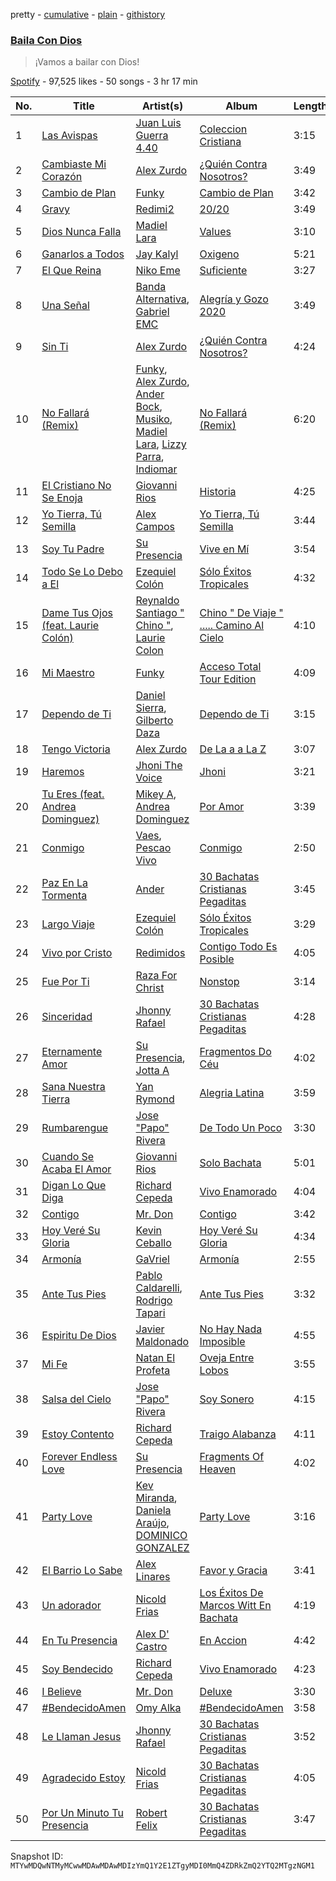 pretty - [cumulative](/playlists/cumulative/37i9dQZF1DWWNDEz8jM1rl.md) - [plain](/playlists/plain/37i9dQZF1DWWNDEz8jM1rl) - [githistory](https://github.githistory.xyz/mackorone/spotify-playlist-archive/blob/main/playlists/plain/37i9dQZF1DWWNDEz8jM1rl)

### [Baila Con Dios](https://open.spotify.com/playlist/37i9dQZF1DWWNDEz8jM1rl)

> ¡Vamos a bailar con Dios!

[Spotify](https://open.spotify.com/user/spotify) - 97,525 likes - 50 songs - 3 hr 17 min

| No. | Title | Artist(s) | Album | Length |
|---|---|---|---|---|
| 1 | [Las Avispas](https://open.spotify.com/track/1oInQX1RuH1TcHuDv8Gvw3) | [Juan Luis Guerra 4.40](https://open.spotify.com/artist/3nlpTZci9O5W8RsNoNH559) | [Coleccion Cristiana](https://open.spotify.com/album/4u3f2d7j7SUlPh5dGaJf1v) | 3:15 |
| 2 | [Cambiaste Mi Corazón](https://open.spotify.com/track/6wkcbqDurhYtPtZP5QxN5U) | [Alex Zurdo](https://open.spotify.com/artist/0WI8OfWCRvK4nGHmKfFQmd) | [¿Quién Contra Nosotros?](https://open.spotify.com/album/5cuqDgBJPMEWLjfbxnexp4) | 3:49 |
| 3 | [Cambio de Plan](https://open.spotify.com/track/0MXbtfy4B2DaUL6ol0ZkXO) | [Funky](https://open.spotify.com/artist/4B4YYJ0BAYBK86yxqQV7mu) | [Cambio de Plan](https://open.spotify.com/album/7K3gotaXY44bihQHnD2PGm) | 3:42 |
| 4 | [Gravy](https://open.spotify.com/track/4iUDeFnfywaSOPG5fPaIb1) | [Redimi2](https://open.spotify.com/artist/0WZOmdnCln6FK6GM9e2tGm) | [20/20](https://open.spotify.com/album/0LJ2GhneIQZdDuXZtVLAjN) | 3:49 |
| 5 | [Dios Nunca Falla](https://open.spotify.com/track/3mBlNX9LKkJU8BM9B3k23Y) | [Madiel Lara](https://open.spotify.com/artist/6n6D2g1FuTmnFiMDD4RT42) | [Values](https://open.spotify.com/album/6IXTSDUaSGqqqA8eCzaQ4H) | 3:10 |
| 6 | [Ganarlos a Todos](https://open.spotify.com/track/0lbtoROQFkkyBda4nWE5vl) | [Jay Kalyl](https://open.spotify.com/artist/0sHeKC0Zcxpz4wOHHE5oJ7) | [Oxigeno](https://open.spotify.com/album/0tAVNYIxC7TpHEdkmZRtHE) | 5:21 |
| 7 | [El Que Reina](https://open.spotify.com/track/5EQtvJcs1972KsmMZDCCHR) | [Niko Eme](https://open.spotify.com/artist/4jLWtcGrESS5YvRip2ATmL) | [Suficiente](https://open.spotify.com/album/6xuPzzkawDA8P9vnRxWNSN) | 3:27 |
| 8 | [Una Señal](https://open.spotify.com/track/5l5MmlrPtEGxkhDttuAI8C) | [Banda Alternativa](https://open.spotify.com/artist/5pNLS31QCGDruKrezxNrpo), [Gabriel EMC](https://open.spotify.com/artist/0rOLLmeuTbBAx7YKcVEECH) | [Alegría y Gozo 2020](https://open.spotify.com/album/7eaEia0ipy3eub1E8Gf4Jx) | 3:49 |
| 9 | [Sin Ti](https://open.spotify.com/track/57ogj5vevbzdRtC8Ng2Rtx) | [Alex Zurdo](https://open.spotify.com/artist/0WI8OfWCRvK4nGHmKfFQmd) | [¿Quién Contra Nosotros?](https://open.spotify.com/album/5cuqDgBJPMEWLjfbxnexp4) | 4:24 |
| 10 | [No Fallará \(Remix\)](https://open.spotify.com/track/72XN9Vvud8SKkbWMsIvE15) | [Funky](https://open.spotify.com/artist/4B4YYJ0BAYBK86yxqQV7mu), [Alex Zurdo](https://open.spotify.com/artist/0WI8OfWCRvK4nGHmKfFQmd), [Ander Bock](https://open.spotify.com/artist/3ARwD7QJqYlDmcFeB6oPQM), [Musiko](https://open.spotify.com/artist/4A03xFVufDpEqOY9fQlFue), [Madiel Lara](https://open.spotify.com/artist/6n6D2g1FuTmnFiMDD4RT42), [Lizzy Parra](https://open.spotify.com/artist/1Cm5r6LqrFQDuA0F4KUIQz), [Indiomar](https://open.spotify.com/artist/4fdudhIT1GNNvtvM309dyM) | [No Fallará \(Remix\)](https://open.spotify.com/album/3b9P46dufcEVUm4TwrrTCf) | 6:20 |
| 11 | [El Cristiano No Se Enoja](https://open.spotify.com/track/1m4pJIKdaMuyEUiqZiyxCE) | [Giovanni Rios](https://open.spotify.com/artist/5bJbyAOugvWGdfwZ2Yzptl) | [Historia](https://open.spotify.com/album/2wBNUXXpdNns2ReHXr0Vvx) | 4:25 |
| 12 | [Yo Tierra, Tú Semilla](https://open.spotify.com/track/5nMGlYgxdOYT4fPPfwEmYm) | [Alex Campos](https://open.spotify.com/artist/6slyJwua5e5GuhuP82sTHR) | [Yo Tierra, Tú Semilla](https://open.spotify.com/album/2oGG8gg5AjSdAIqeWGWJMl) | 3:44 |
| 13 | [Soy Tu Padre](https://open.spotify.com/track/6zs6YLKvJolVWvSRW4KV17) | [Su Presencia](https://open.spotify.com/artist/2gaFnEQydJdWNkT17NLZm3) | [Vive en Mí](https://open.spotify.com/album/0OWlPKpTVq2bLYj80Drs1x) | 3:54 |
| 14 | [Todo Se Lo Debo a El](https://open.spotify.com/track/3954VWv51e6kVHKAupQj2m) | [Ezequiel Colón](https://open.spotify.com/artist/44V8q3JGpAcyDho7d3dPvJ) | [Sólo Éxitos Tropicales](https://open.spotify.com/album/3WcAFQZcY6hVCbO4CiKNPH) | 4:32 |
| 15 | [Dame Tus Ojos \(feat\. Laurie Colón\)](https://open.spotify.com/track/3jPaLIbWPyfS5GZluhxh4D) | [Reynaldo Santiago " Chino "](https://open.spotify.com/artist/0d2PKfTXyO0YaqnClQybw1), [Laurie Colon](https://open.spotify.com/artist/3D3ZmxtOiCz4n6UJf9k1R7) | [Chino " De Viaje " ....\. Camino Al Cielo](https://open.spotify.com/album/5fWfAVXPS3buPNuv0tCViu) | 4:10 |
| 16 | [Mi Maestro](https://open.spotify.com/track/6cyWdTbdJVZaqHeJ3GA1Rk) | [Funky](https://open.spotify.com/artist/4B4YYJ0BAYBK86yxqQV7mu) | [Acceso Total Tour Edition](https://open.spotify.com/album/5iZ99qIRyztj5xNc9JkxDP) | 4:09 |
| 17 | [Dependo de Ti](https://open.spotify.com/track/6V6BQzogQ4WtHBtGKYpCZ8) | [Daniel Sierra](https://open.spotify.com/artist/59kFGrpOBHO4SS83Hr9qM0), [Gilberto Daza](https://open.spotify.com/artist/6pdXxGaaEGf7huw3C6fz6a) | [Dependo de Ti](https://open.spotify.com/album/651OlbSCsMTaxCRqVgGkIG) | 3:15 |
| 18 | [Tengo Victoria](https://open.spotify.com/track/7JIUI9bHyaifT8EAyNWqBU) | [Alex Zurdo](https://open.spotify.com/artist/0WI8OfWCRvK4nGHmKfFQmd) | [De La a a La Z](https://open.spotify.com/album/0LhQiVh7Hdi2qv5xGOOKIt) | 3:07 |
| 19 | [Haremos](https://open.spotify.com/track/3lNGZ37M86ikm5kkEtVlID) | [Jhoni The Voice](https://open.spotify.com/artist/6grrtSwMegDAZVtJgUQtJl) | [Jhoni](https://open.spotify.com/album/0ZOO5oBb4wmvXa4yPaRVfr) | 3:21 |
| 20 | [Tu Eres \(feat\. Andrea Dominguez\)](https://open.spotify.com/track/5hYZyaj6vaEwP5tEjsKBSA) | [Mikey A](https://open.spotify.com/artist/1l6CSnpOO3rlki99yADeks), [Andrea Dominguez](https://open.spotify.com/artist/25YZT94TGT0kKiLaTybU3O) | [Por Amor](https://open.spotify.com/album/3e2VFF2ZVNODx11mQGCdAy) | 3:39 |
| 21 | [Conmigo](https://open.spotify.com/track/7G6FUIGJigrZrDKYO3uhGG) | [Vaes](https://open.spotify.com/artist/7iOw6TIHh8GcNnaAFvXyTu), [Pescao Vivo](https://open.spotify.com/artist/5GlkVOsZJwtYsvY55B8ExI) | [Conmigo](https://open.spotify.com/album/46HG8FO29WHwKukGqGVrKs) | 2:50 |
| 22 | [Paz En La Tormenta](https://open.spotify.com/track/0vEQ3fQREP0tIObiMfuScP) | [Ander](https://open.spotify.com/artist/5twxq8MG0kp3dWPN1UKMCm) | [30 Bachatas Cristianas Pegaditas](https://open.spotify.com/album/7kK9agRpkwjNHsiCVE4hKt) | 3:45 |
| 23 | [Largo Viaje](https://open.spotify.com/track/5RC9Wt1fdM8h1LzoHBeAZm) | [Ezequiel Colón](https://open.spotify.com/artist/44V8q3JGpAcyDho7d3dPvJ) | [Sólo Éxitos Tropicales](https://open.spotify.com/album/3WcAFQZcY6hVCbO4CiKNPH) | 3:29 |
| 24 | [Vivo por Cristo](https://open.spotify.com/track/1uqbbNbQf2vpYEXeLR5W5d) | [Redimidos](https://open.spotify.com/artist/09J01ekgESe5aPS6Dgr2F7) | [Contigo Todo Es Posible](https://open.spotify.com/album/71ocNlRBhhM7EPMUxDX7g2) | 4:05 |
| 25 | [Fue Por Ti](https://open.spotify.com/track/2Ne5BbFr9vIDsbQ71JLpax) | [Raza For Christ](https://open.spotify.com/artist/5CF3ghXdP30I58xqDF1nLW) | [Nonstop](https://open.spotify.com/album/2hIXO8X9iQA1XhFQZWrHdA) | 3:14 |
| 26 | [Sinceridad](https://open.spotify.com/track/6N49H4sNWlPvytIiNmjVzB) | [Jhonny Rafael](https://open.spotify.com/artist/5ignJ7cAgLFhc8Rp1sNhJW) | [30 Bachatas Cristianas Pegaditas](https://open.spotify.com/album/7kK9agRpkwjNHsiCVE4hKt) | 4:28 |
| 27 | [Eternamente Amor](https://open.spotify.com/track/20TvKgvjIlkUpFPCXUOE46) | [Su Presencia](https://open.spotify.com/artist/2gaFnEQydJdWNkT17NLZm3), [Jotta A](https://open.spotify.com/artist/1q0fWAYirCJgGf8ysLla6y) | [Fragmentos Do Céu](https://open.spotify.com/album/6TSkaLuTf3krKOP6G9MQ0e) | 4:02 |
| 28 | [Sana Nuestra Tierra](https://open.spotify.com/track/6ybmVFm0raojnGUrcHA6P7) | [Yan Rymond](https://open.spotify.com/artist/0Sopxx9Oh7GroU4m6aVa4j) | [Alegria Latina](https://open.spotify.com/album/72A2TVtTvR3QsqSzgUs0nR) | 3:59 |
| 29 | [Rumbarengue](https://open.spotify.com/track/4h689d9SNdQ5WbrYcsGtG4) | [Jose "Papo" Rivera](https://open.spotify.com/artist/3lp74D745VvTN1w5ZH8IbY) | [De Todo Un Poco](https://open.spotify.com/album/0HpcxLjTaZ65MM7auMqwdb) | 3:30 |
| 30 | [Cuando Se Acaba El Amor](https://open.spotify.com/track/2FXKO3yAmNgFE3GcNsuJDd) | [Giovanni Rios](https://open.spotify.com/artist/5bJbyAOugvWGdfwZ2Yzptl) | [Solo Bachata](https://open.spotify.com/album/3r3NL0WmDLp0gpR8TGifhd) | 5:01 |
| 31 | [Digan Lo Que Diga](https://open.spotify.com/track/0uWS9oivRA7qh4nexcZho3) | [Richard Cepeda](https://open.spotify.com/artist/5Ss0gsyIYSgFgt6l6hjcqq) | [Vivo Enamorado](https://open.spotify.com/album/5weYqhXk45tTuKTB5LRSJ5) | 4:04 |
| 32 | [Contigo](https://open.spotify.com/track/1ld0Nc6a8kqXjMJw3eRm1j) | [Mr\. Don](https://open.spotify.com/artist/12YP3RGVLp3c36Zi6lFRtR) | [Contigo](https://open.spotify.com/album/4EyoMV51X0r69upo5S2na0) | 3:42 |
| 33 | [Hoy Veré Su Gloria](https://open.spotify.com/track/3A7r0LzUXp0pxWR4AfhLV5) | [Kevin Ceballo](https://open.spotify.com/artist/41xsiEh9qfWhieXgsoI43v) | [Hoy Veré Su Gloria](https://open.spotify.com/album/1xCt6Bwx2DPoSh6EGBIlOv) | 4:34 |
| 34 | [Armonía](https://open.spotify.com/track/0h81kXmPh8rG5vp8dkYbVD) | [GaVriel](https://open.spotify.com/artist/1yzYNUGhfMTntAsh9hjuP2) | [Armonía](https://open.spotify.com/album/60vy0EV9wPovDXlZUVCr4u) | 2:55 |
| 35 | [Ante Tus Pies](https://open.spotify.com/track/2SVIzC2JLC8QZ2wt4Pyis2) | [Pablo Caldarelli](https://open.spotify.com/artist/3UNQgVdq9T2fM1FGjEVQyT), [Rodrigo Tapari](https://open.spotify.com/artist/1wkImvL5XLLhrNcmX7sVt4) | [Ante Tus Pies](https://open.spotify.com/album/6gkpLRy39wZf5xX8jGrZY3) | 3:32 |
| 36 | [Espiritu De Dios](https://open.spotify.com/track/3PchABMkZW9CPTrKiS2IOV) | [Javier Maldonado](https://open.spotify.com/artist/773eYjENFwQa4WWsahVm76) | [No Hay Nada Imposible](https://open.spotify.com/album/3S7tVmHEPScYVF1gflAkI6) | 4:55 |
| 37 | [Mi Fe](https://open.spotify.com/track/3ByHOVprxjQwTrUGBnc1QT) | [Natan El Profeta](https://open.spotify.com/artist/5UGUivMfBVd8JcBfjnniBf) | [Oveja Entre Lobos](https://open.spotify.com/album/2Tctk4AH3KtYpgHFpB6n0A) | 3:55 |
| 38 | [Salsa del Cielo](https://open.spotify.com/track/402sqB8gweQGnKTPEWsmJe) | [Jose "Papo" Rivera](https://open.spotify.com/artist/3lp74D745VvTN1w5ZH8IbY) | [Soy Sonero](https://open.spotify.com/album/2mJmN2QxAygva8MwukonqS) | 4:15 |
| 39 | [Estoy Contento](https://open.spotify.com/track/6jRFsF1AnnVWmJRzlX0a9s) | [Richard Cepeda](https://open.spotify.com/artist/5Ss0gsyIYSgFgt6l6hjcqq) | [Traigo Alabanza](https://open.spotify.com/album/4g3SmEvXmxDMVJa8iPKB8c) | 4:11 |
| 40 | [Forever Endless Love](https://open.spotify.com/track/7yVuvjNmRKiml7JUAQkoDr) | [Su Presencia](https://open.spotify.com/artist/2gaFnEQydJdWNkT17NLZm3) | [Fragments Of Heaven](https://open.spotify.com/album/2SJpNluswRcABfuGq8R8ug) | 4:02 |
| 41 | [Party Love](https://open.spotify.com/track/0AlbIFjE60wOeB4gTPiXa3) | [Kev Miranda](https://open.spotify.com/artist/5mAsjDDm81xwtAbB6TrWVR), [Daniela Araújo](https://open.spotify.com/artist/0V3UPrVVcCxIxQU43xYDxC), [DOMINICO GONZALEZ](https://open.spotify.com/artist/72zhW2gZnxEz4jKsutwSLw) | [Party Love](https://open.spotify.com/album/29wQaEDDwOEyghp030mgtm) | 3:16 |
| 42 | [El Barrio Lo Sabe](https://open.spotify.com/track/2wA8CQeX2p3vkP6Wfl2j6x) | [Alex Linares](https://open.spotify.com/artist/35DcV9GrbHnpHMpTxqO7aT) | [Favor y Gracia](https://open.spotify.com/album/70RxgRw7Fije42VXWsUH1C) | 3:41 |
| 43 | [Un adorador](https://open.spotify.com/track/2KqBbw9NKRbxcqI1i9Mcho) | [Nicold Frias](https://open.spotify.com/artist/2mWMcOU54bpKuJySMu6nGv) | [Los Éxitos De Marcos Witt En Bachata](https://open.spotify.com/album/4LbSSVP1c7BU0O8KXOi6WW) | 4:19 |
| 44 | [En Tu Presencia](https://open.spotify.com/track/6ZedH7GdOealnGMGyWarWW) | [Alex D' Castro](https://open.spotify.com/artist/74O8Fdu8PKT7LWjjnfCbpm) | [En Accion](https://open.spotify.com/album/40dMA08JGPjNQjKkUdmnl0) | 4:42 |
| 45 | [Soy Bendecido](https://open.spotify.com/track/3AEQ1HVSghl5odDMaxysNv) | [Richard Cepeda](https://open.spotify.com/artist/5Ss0gsyIYSgFgt6l6hjcqq) | [Vivo Enamorado](https://open.spotify.com/album/5weYqhXk45tTuKTB5LRSJ5) | 4:23 |
| 46 | [I Believe](https://open.spotify.com/track/3FMsFUwmzaAD7pPBQ81xAp) | [Mr\. Don](https://open.spotify.com/artist/12YP3RGVLp3c36Zi6lFRtR) | [Deluxe](https://open.spotify.com/album/7tJBOnefPMs9QEsLbd0oAe) | 3:30 |
| 47 | [\#BendecidoAmen](https://open.spotify.com/track/7bgEoYgjwC1OG40Qv0PmFh) | [Omy Alka](https://open.spotify.com/artist/6dBxV47XdYFxRPmDGSyhgh) | [\#BendecidoAmen](https://open.spotify.com/album/291jzwipV9JQUcJdNXdhRt) | 3:58 |
| 48 | [Le Llaman Jesus](https://open.spotify.com/track/2u9xtvoN8XxuIhY2Fgb4vk) | [Jhonny Rafael](https://open.spotify.com/artist/5ignJ7cAgLFhc8Rp1sNhJW) | [30 Bachatas Cristianas Pegaditas](https://open.spotify.com/album/7kK9agRpkwjNHsiCVE4hKt) | 3:52 |
| 49 | [Agradecido Estoy](https://open.spotify.com/track/51fRcBcEdBddazx7L0qwpT) | [Nicold Frias](https://open.spotify.com/artist/2mWMcOU54bpKuJySMu6nGv) | [30 Bachatas Cristianas Pegaditas](https://open.spotify.com/album/7kK9agRpkwjNHsiCVE4hKt) | 4:05 |
| 50 | [Por Un Minuto Tu Presencia](https://open.spotify.com/track/0JNl9KUHsxHJYPBIXxacf8) | [Robert Felix](https://open.spotify.com/artist/5yGr7jNjfmBDVlOHPlsilG) | [30 Bachatas Cristianas Pegaditas](https://open.spotify.com/album/7kK9agRpkwjNHsiCVE4hKt) | 3:47 |

Snapshot ID: `MTYwMDQwNTMyMCwwMDAwMDAwMDIzYmQ1Y2E1ZTgyMDI0MmQ4ZDRkZmQ2YTQ2MTgzNGM1`
